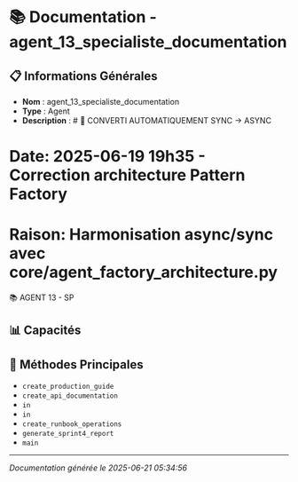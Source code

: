 # 📚 Documentation - agent_13_specialiste_documentation

## 📋 Informations Générales
- **Nom** : agent_13_specialiste_documentation
- **Type** : Agent
- **Description** : # 🔧 CONVERTI AUTOMATIQUEMENT SYNC → ASYNC
# Date: 2025-06-19 19h35 - Correction architecture Pattern Factory
# Raison: Harmonisation async/sync avec core/agent_factory_architecture.py

📚 AGENT 13 - SP

## 📊 Capacités


## 🔧 Méthodes Principales
- `create_production_guide`
- `create_api_documentation`
- `in`
- `in`
- `create_runbook_operations`
- `generate_sprint4_report`
- `main`

---
*Documentation générée le 2025-06-21 05:34:56*
